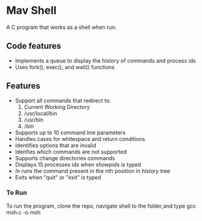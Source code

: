# Mav Shell
A C program that works as a shell when run.

## Code features  
- Implements a queue to display the history of commands and process ids 
- Uses fork(), exec(), and wait() functions 

## Features 
- Support all commands that redirect to:
    1. Current Working Directory 
    2. /usr/local/bin 
    3. /usr/bin
    4. /bin
- Supports up to 10 command line parameters 
- Handles cases for whitespace and return conditions 
- Identifies options that are invalid 
- Idenfies which commands are not supported 
- Supports change directories commands 
- Displays 15 processes ids when *showpids* is typed 
- *!n* runs the command present in the nth position in *history* tree 
- Exits when "quit" or "exit" is typed 
### To Run 
To run the program, clone the repo, navigate shell to the folder,and type gcc msh.c -o msh

